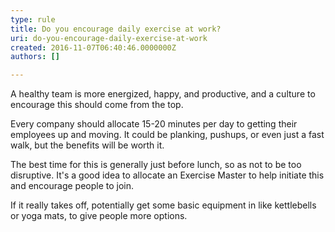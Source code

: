 ```yaml
---
type: rule
title: Do you encourage daily exercise at work?
uri: do-you-encourage-daily-exercise-at-work
created: 2016-11-07T06:40:46.0000000Z
authors: []

---
```


A healthy team is more energized, happy, and productive, and a culture to encourage this should come from the top.
 
Every company should allocate 15-20 minutes per day to getting their employees up and moving. It could be planking, pushups, or even just a fast walk, but the benefits will be worth it.

The best time for this is generally just before lunch, so as not to be too disruptive. It's a good idea to allocate an Exercise Master to help initiate this and encourage people to join.

If it really takes off, potentially get some basic equipment in like kettlebells or yoga mats, to give people more options.
